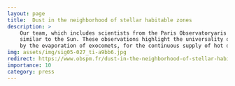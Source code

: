 ```yaml
---
layout: page
title:  Dust in the neighborhood of stellar habitable zones
description: >
    Our team, which includes scientists from the Paris Observatoryaris Observatory, Grenoble Observatory, the Bordeaux Observatory, and Liège University has detected the so-called “exo-zodiacal” hot dust clouds around many stars 
	similar to the Sun. These observations highlight the universality of the phenomenon, which until now was believed to be limited to the Solar System and to a few other rare stars. This work emphasizes the key role played
	by the evaporation of exocomets, for the continuous supply of hot dust, and heralds new indirect tests for the presence of planets around these stars.
img: assets/img/sig05-027_ti-a9bb6.jpg
redirect: https://www.obspm.fr/dust-in-the-neighborhood-of-stellar-habitable.html?lang=en
importance: 10
category: press
---
```

